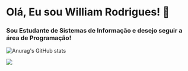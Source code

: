 # Olá, Eu sou William Rodrigues! 👋

### Sou Estudante de Sistemas de Informação e desejo seguir a área de Programação!

![Anurag's GitHub stats](https://github-readme-stats.vercel.app/api?username=oWilliamRodrigues&show_icons=true&theme=radical)

<!-- Layout de Linguagens mais usadas

![Top Langs](https://github-readme-stats.vercel.app/api/top-langs/?username=oWilliamRodrigues&layout=compact)

-->

<div>
  <a href="https://www.linkedin.com/in/william-rodrigues03/" target="_blank"><img src="https://img.shields.io/badge/-LinkedIn-%230077B5?style=for-the-badge&logo=linkedin&logoColor=white" target="_blank"></a>
  
</div>
<!--
**oWilliamRodrigues/oWilliamRodrigues** is a ✨ _special_ ✨ repository because its `README.md` (this file) appears on your GitHub profile.

Here are some ideas to get you started:

- 🔭 I’m currently working on ...
- 🌱 I’m currently learning ...
- 👯 I’m looking to collaborate on ...
- 🤔 I’m looking for help with ...
- 💬 Ask me about ...
- 📫 How to reach me: ...
- 😄 Pronouns: ...
- ⚡ Fun fact: ...
-->
